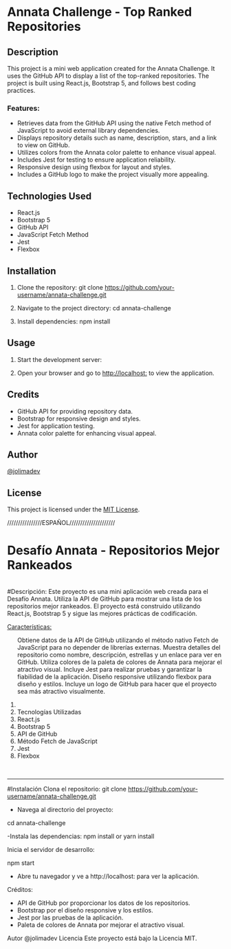# Annata Challenge - Top Ranked Repositories

## Description
This project is a mini web application created for the Annata Challenge. It uses the GitHub API to display a list of the top-ranked repositories. The project is built using React.js, Bootstrap 5, and follows best coding practices.

### Features:
- Retrieves data from the GitHub API using the native Fetch method of JavaScript to avoid external library dependencies.
- Displays repository details such as name, description, stars, and a link to view on GitHub.
- Utilizes colors from the Annata color palette to enhance visual appeal.
- Includes Jest for testing to ensure application reliability.
- Responsive design using flexbox for layout and styles.
- Includes a GitHub logo to make the project visually more appealing.

## Technologies Used
- React.js
- Bootstrap 5
- GitHub API
- JavaScript Fetch Method
- Jest
- Flexbox

## Installation
1. Clone the repository:
git clone https://github.com/your-username/annata-challenge.git

2. Navigate to the project directory:
cd annata-challenge

3. Install dependencies:
npm install


## Usage
1. Start the development server:

2. Open your browser and go to [http://localhost:](http://localhost:) to view the application.

## Credits
- GitHub API for providing repository data.
- Bootstrap for responsive design and styles.
- Jest for application testing.
- Annata color palette for enhancing visual appeal.

## Author
[@jolimadev](https://github.com/jolimadev)

## License
This project is licensed under the [MIT License](LICENSE).


////////////////ESPAÑOL/////////////////////


<h1>Desafío Annata - Repositorios Mejor Rankeados</h1>
<br>
#Descripción:
Este proyecto es una mini aplicación web creada para el Desafío Annata. Utiliza la API de GitHub para mostrar una lista de los repositorios mejor rankeados. El proyecto está construido utilizando React.js, Bootstrap 5 y sigue las mejores prácticas de codificación.

<u>Características:</u>
<ul>
Obtiene datos de la API de GitHub utilizando el método nativo Fetch de JavaScript para no depender de librerías externas.
Muestra detalles del repositorio como nombre, descripción, estrellas y un enlace para ver en GitHub.
Utiliza colores de la paleta de colores de Annata para mejorar el atractivo visual.
Incluye Jest para realizar pruebas y garantizar la fiabilidad de la aplicación.
Diseño responsive utilizando flexbox para diseño y estilos.
Incluye un logo de GitHub para hacer que el proyecto sea más atractivo visualmente.
</ul>
<ol>
<li>
<li>Tecnologías Utilizadas</li>
<li>React.js</li>
<li>Bootstrap 5</li>
<li>API de GitHub</li>
<li>Método Fetch de JavaScript</li>
<li>Jest</li>
<li>Flexbox</li>
</ol>
<br>
<hr>

#Instalación
Clona el repositorio:
git clone https://github.com/your-username/annata-challenge.git

- Navega al directorio del proyecto:

cd annata-challenge

-Instala las dependencias:
npm install
or
yarn install


Inicia el servidor de desarrollo:

npm start

- Abre tu navegador y ve a http://localhost: para ver la aplicación.

Créditos:

- API de GitHub por proporcionar los datos de los repositorios.
- Bootstrap por el diseño responsive y los estilos.
- Jest por las pruebas de la aplicación.
- Paleta de colores de Annata por mejorar el atractivo visual.

Autor
@jolimadev
Licencia
Este proyecto está bajo la Licencia MIT.



